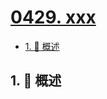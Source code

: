 # [0429. xxx](https://github.com/Tdahuyou/TNotes.leetcode/tree/main/notes/0429.%20xxx)

<!-- region:toc -->

- [1. 📝 概述](#1--概述)

<!-- endregion:toc -->

## 1. 📝 概述
